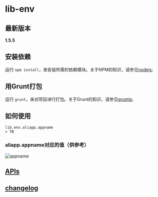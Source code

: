 # lib-env

## 最新版本

**1.5.5**

## 安装依赖

运行 `npm install`，来安装所需的依赖模块。关于NPM的知识，请参见[nodejs](http://nodejs.org/);

## 用Grunt打包

运行 `grunt`，来对项目进行打包。关于Grunt的知识，请参见[gruntjs](http://gruntjs.com/);

## 如何使用

    lib.env.aliapp.appname
    > TB

### aliapp.appname对应的值（供参考）

![appname](http://gw.alicdn.com/tps/i3/TB19Ih2HpXXXXcgXXXXHjbX.XXX-556-724.png)

## [APIs](http://gitlab.alibaba-inc.com/mtb/lib-env/raw/master/api/index.html)

## [changelog](http://gitlab.alibaba-inc.com/mtb/lib-env/blob/master/CHANGELOG.md)